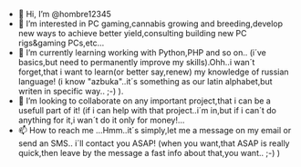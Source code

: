 - 👋 Hi, I’m @hombre12345
- 👀 I’m interested in PC gaming,cannabis growing and breeding,develop new ways to achieve better yield,consulting building new PC rigs&gaming PCs,etc...
- 🌱 I’m currently learning working with Python,PHP and so on.. (i´ve basics,but need to permanently improve my skills).Ohh..i wan´t forget,that i want to learn(or better say,renew) my knowledge of russian language! (i know "azbuka"..it´s something as our latin alphabet,but writen in specific way.. ;-) ).
- 💞️ I’m looking to collaborate on any important project,that i can be a usefull part of it! (if i can help with that project..i´m in,but if i can´t do anything for it,i wan´t do it only for money!...
- 📫 How to reach me ...Hmm..it´s simply,let me a message on my email or send an SMS.. i´ll contact you ASAP! (when you want,that ASAP is really quick,then leave by the message a fast info about that,you want.. ;-) )

<!---
hombre12345/hombre12345 is a ✨ special ✨ repository because its `README.md` (this file) appears on your GitHub profile.
You can click the Preview link to take a look at your changes.
--->
